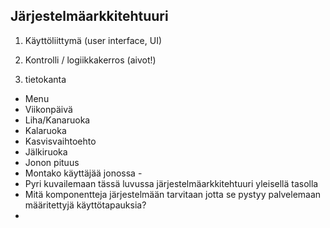 ##  Järjestelmäarkkitehtuuri

1. Käyttöliittymä (user interface, UI)
        
2. Kontrolli / logiikkakerros (aivot!)

3. tietokanta
* Menu
* Viikonpäivä
* Liha/Kanaruoka
* Kalaruoka
* Kasvisvaihtoehto
* Jälkiruoka
* Jonon pituus
* Montako käyttäjää jonossa
                - 
* Pyri kuvailemaan tässä luvussa järjestelmäarkkitehtuuri yleisellä tasolla
* Mitä komponentteja järjestelmään tarvitaan jotta se pystyy palvelemaan määritettyjä käyttötapauksia?
*
